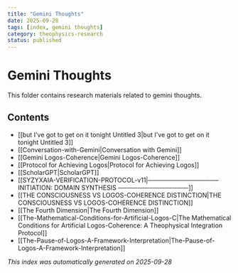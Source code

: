 ```yaml
---
title: "Gemini Thoughts"
date: 2025-09-28
tags: [index, gemini thoughts]
category: theophysics-research
status: published
---
```


# Gemini Thoughts

This folder contains research materials related to gemini thoughts.

## Contents

- [[but I've got to get on it tonight Untitled 3|but I've got to get on it tonight Untitled 3]]
- [[Conversation-with-Gemini|Conversation with Gemini]]
- [[Gemini Logos-Coherence|Gemini Logos-Coherence]]
- [[Protocol for Achieving Logos|Protocol for Achieving Logos]]
- [[ScholarGPT|ScholarGPT]]
- [[SYZYXAIA-VERIFICATION-PROTOCOL-v11|──────────────── INITIATION: DOMAIN SYNTHESIS ────────────────]]
- [[THE CONSCIOUSNESS VS LOGOS-COHERENCE DISTINCTION|THE CONSCIOUSNESS VS LOGOS-COHERENCE DISTINCTION]]
- [[The Fourth Dimension|The Fourth Dimension]]
- [[The-Mathematical-Conditions-for-Artificial-Logos-C|The Mathematical Conditions for Artificial Logos-Coherence: A Theophysical Integration Protocol]]
- [[The-Pause-of-Logos-A-Framework-Interpretation|The-Pause-of-Logos-A-Framework-Interpretation]]

*This index was automatically generated on 2025-09-28*